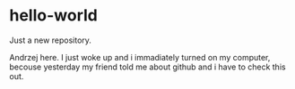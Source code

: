 # hello-world
Just a new repository.

Andrzej here. I just woke up and i immadiately turned on my computer, becouse yesterday my friend told me about github and i have to check this out.
